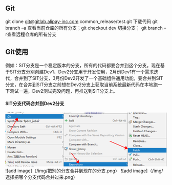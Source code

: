 ## Git
git clone git@gitlab.alipay-inc.com:common_release/test.git 下载代码
git branch –a 查看当前仓库的所有分支；git checkout dev 切换分支； git branch –r查看远程仓库的所有分支

## Git使用
例如：SIT分支是一个稳定版本的分支，所有的代码都要合并到这个分支。现在基于SIT分支分别创建Dev1、Dev2分支用于开发使用，2月份Dev1有一个需求迭代，合并到了SIT分支，3月份Dev2开发了一个基础组件通用功能，要合并到SIT分支，在合并到SIT分支之前想在Dev2分支上获取当前系统最新代码在本地跑一下测试一遍，Dev2测试完没问题，再推送到SIT分支上。
#### SIT分支代码合并到Dev2分支
![add image](/img/fetch.png)
![add image]（/img/把别的分支合并到现在的分支.png）
![add image]（/img/选择把哪个分支代码合并过来.png）
